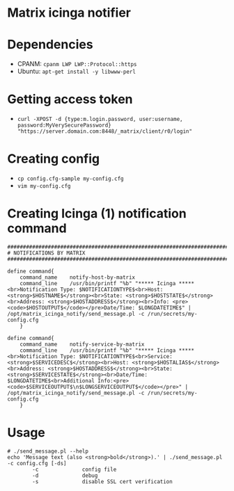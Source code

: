 # Matrix icinga notifier

# Dependencies

* CPANM: `cpanm LWP LWP::Protocol::https`
* Ubuntu: `apt-get install -y libwww-perl`

# Getting access token

* `curl -XPOST -d {type:m.login.password, user:username, password:MyVerySecurePassword} "https://server.domain.com:8448/_matrix/client/r0/login"`

# Creating config

* `cp config.cfg-sample my-config.cfg`
* `vim my-config.cfg`

# Creating Icinga (1) notification command

```
################################################################################
# NOTIFICATIONS BY MATRIX
################################################################################

define command{
	command_name	notify-host-by-matrix
	command_line	/usr/bin/printf "%b" "***** Icinga *****<br>Notification Type: $NOTIFICATIONTYPE$<br>Host: <strong>$HOSTNAME$</strong><br>State: <strong>$HOSTSTATE$</strong><br>Address: <strong>$HOSTADDRESS$</strong><br>Info: <pre><code>$HOSTOUTPUT$</code></pre>Date/Time: $LONGDATETIME$" | /opt/matrix_icinga_notify/send_message.pl -c /run/secrets/my-config.cfg
	}

define command{
	command_name	notify-service-by-matrix
	command_line	/usr/bin/printf "%b" "***** Icinga *****<br>Notification Type: $NOTIFICATIONTYPE$<br>Service: <strong>$SERVICEDESC$</strong><br>Host: <strong>$HOSTALIAS$</strong><br>Address: <strong>$HOSTADDRESS$</strong><br>State: <strong>$SERVICESTATE$</strong><br>Date/Time: $LONGDATETIME$<br>Additional Info:<pre><code>$SERVICEOUTPUT$\n$LONGSERVICEOUTPUT$</code></pre>" | /opt/matrix_icinga_notify/send_message.pl -c /run/secrets/my-config.cfg
	}
```

# Usage

```
# ./send_message.pl --help
echo 'Message text (also <strong>bold</strong>).' | ./send_message.pl -c config.cfg [-ds]
        -c              config file
        -d              debug
        -s              disable SSL cert verification
```